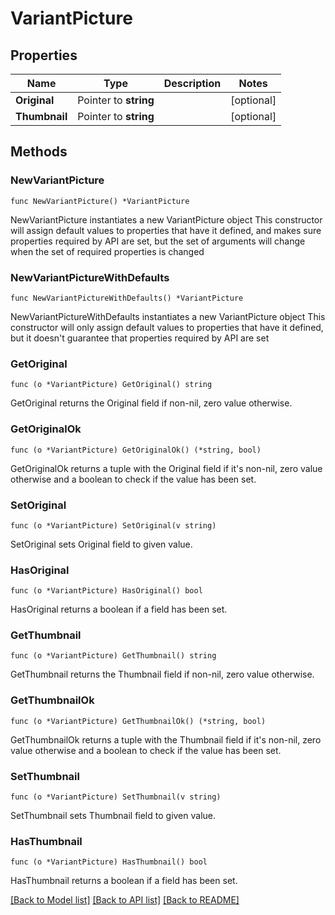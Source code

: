 # VariantPicture

## Properties

Name | Type | Description | Notes
------------ | ------------- | ------------- | -------------
**Original** | Pointer to **string** |  | [optional] 
**Thumbnail** | Pointer to **string** |  | [optional] 

## Methods

### NewVariantPicture

`func NewVariantPicture() *VariantPicture`

NewVariantPicture instantiates a new VariantPicture object
This constructor will assign default values to properties that have it defined,
and makes sure properties required by API are set, but the set of arguments
will change when the set of required properties is changed

### NewVariantPictureWithDefaults

`func NewVariantPictureWithDefaults() *VariantPicture`

NewVariantPictureWithDefaults instantiates a new VariantPicture object
This constructor will only assign default values to properties that have it defined,
but it doesn't guarantee that properties required by API are set

### GetOriginal

`func (o *VariantPicture) GetOriginal() string`

GetOriginal returns the Original field if non-nil, zero value otherwise.

### GetOriginalOk

`func (o *VariantPicture) GetOriginalOk() (*string, bool)`

GetOriginalOk returns a tuple with the Original field if it's non-nil, zero value otherwise
and a boolean to check if the value has been set.

### SetOriginal

`func (o *VariantPicture) SetOriginal(v string)`

SetOriginal sets Original field to given value.

### HasOriginal

`func (o *VariantPicture) HasOriginal() bool`

HasOriginal returns a boolean if a field has been set.

### GetThumbnail

`func (o *VariantPicture) GetThumbnail() string`

GetThumbnail returns the Thumbnail field if non-nil, zero value otherwise.

### GetThumbnailOk

`func (o *VariantPicture) GetThumbnailOk() (*string, bool)`

GetThumbnailOk returns a tuple with the Thumbnail field if it's non-nil, zero value otherwise
and a boolean to check if the value has been set.

### SetThumbnail

`func (o *VariantPicture) SetThumbnail(v string)`

SetThumbnail sets Thumbnail field to given value.

### HasThumbnail

`func (o *VariantPicture) HasThumbnail() bool`

HasThumbnail returns a boolean if a field has been set.


[[Back to Model list]](../README.md#documentation-for-models) [[Back to API list]](../README.md#documentation-for-api-endpoints) [[Back to README]](../README.md)


